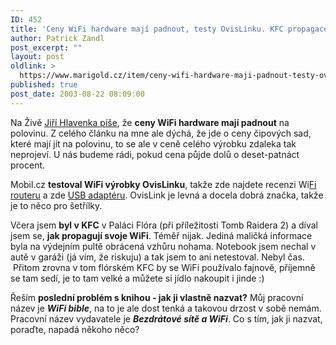 ```yaml
---
ID: 452
title: 'Ceny WiFi hardware mají padnout, testy OvisLinku. KFC propagace WiFi nic moc. Jak nazvat knihu o&nbsp;WiFi?'
author: Patrick Zandl
post_excerpt: ""
layout: post
oldlink: >
  https://www.marigold.cz/item/ceny-wifi-hardware-maji-padnout-testy-ovislinku-kfc-propagace-wifi-nic-moc-jak-nazvat-knihu-o-wifi
published: true
post_date: 2003-08-22 08:09:00
---
```

<p>
Na Živě <A href="http://www.zive.cz/h/Uzivatel/Ar.asp?ARI=112234&amp;CAI=2104" target=_blank>Jiří Hlavenka píše</A>, že <STRONG>ceny WiFi hardware mají padnout</STRONG> na polovinu. Z celého článku na mne ale dýchá, že jde o ceny čipových sad, které mají jít na polovinu, to se ale v ceně celého výrobku zdaleka tak neprojeví. U nás budeme rádi, pokud cena půjde dolů o deset-patnáct procent. </p>

<p>
Mobil.cz <STRONG>testoval WiFi výrobky OvisLinku</STRONG>, takže zde najdete recenzi Wi<A href="http://mobil.idnes.cz/fixni_spojeni/katalog_bezdratovych_telefonu/ostatni-bezdratove/ovislinkrouter030822.html" target=_blank>Fi routeru</A> a zde <A href="http://mobil.idnes.cz/fixni_spojeni/katalog_bezdratovych_telefonu/ostatni-bezdratove/ovislinkusb030822.html" target=_blank>USB adaptéru</A>. OvisLink je levná a docela dobrá značka, takže je to něco pro šetřílky. </p>

<p>
Včera jsem <STRONG>byl v KFC</STRONG> v Paláci Flóra (při příležitosti Tomb Raidera 2) a díval jsem se, <STRONG>jak propagují svoje WiFi</STRONG>. Téměř nijak. Jediná maličká informace byla na&#160;výdejním pultě obrácená vzhůru nohama. Notebook jsem nechal v autě v garáži (já vím, že riskuju) a tak jsem to ani netestoval. Nebyl čas. &#160;Přitom zrovna v tom flórském KFC by se WiFi používalo fajnově, příjemně se tam sedí, je to tam velké a můžete si jídlo nakoupit i jinde :)</p>

<p>
Řeším <STRONG>poslední problém s knihou - jak ji vlastně nazvat?</STRONG> Můj pracovní název je <STRONG><EM>WiFi bible</EM></STRONG>, na to je ale dost tenká a takovou drzost v sobě nemám. Pracovní název vydavatele je <EM><STRONG>Bezdrátové sítě a WiFi</STRONG></EM>. Co s tím, jak ji nazvat, poraďte, napadá někoho něco?</p>
